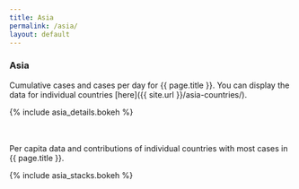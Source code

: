 ```yaml
---
title: Asia
permalink: /asia/
layout: default
---
```

### Asia
Cumulative cases and cases per day for {{ page.title }}. You can display the data for individual countries [here]({{ site.url }}/asia-countries/).

{% include asia_details.bokeh %}

<br><br>
Per capita data and contributions of individual countries with most cases in {{ page.title }}.

{% include asia_stacks.bokeh %}